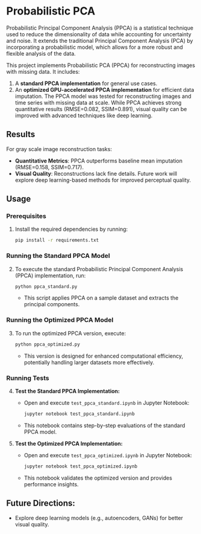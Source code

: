 # Probabilistic PCA

Probabilistic Principal Component Analysis (PPCA) is a statistical technique used to reduce the dimensionality of data while accounting for uncertainty and noise. It extends the traditional Principal Component Analysis (PCA) by incorporating a probabilistic model, which allows for a more robust and flexible analysis of the data.

This project implements Probabilistic PCA (PPCA) for reconstructing images with missing data. It includes:
1. A **standard PPCA implementation** for general use cases.
2. An **optimized GPU-accelerated PPCA implementation** for efficient data imputation.
The PPCA model was tested for reconstructing images and time series with missing data at scale. While PPCA achieves strong quantitative results (RMSE=0.082, SSIM=0.891), visual quality can be improved with advanced techniques like deep learning.

## Results
For gray scale image reconstruction tasks:
  - **Quantitative Metrics**: PPCA outperforms baseline mean imputation (RMSE=0.158, SSIM=0.717).
  - **Visual Quality**: Reconstructions lack fine details. Future work will explore deep learning-based methods for improved perceptual quality.


## Usage

### Prerequisites  
1. Install the required dependencies by running:  
   ```bash
   pip install -r requirements.txt
   ```

### Running the Standard PPCA Model  
2. To execute the standard Probabilistic Principal Component Analysis (PPCA) implementation, run:  
   ```bash
   python ppca_standard.py
   ```
   - This script applies PPCA on a sample dataset and extracts the principal components.

### Running the Optimized PPCA Model  
3. To run the optimized PPCA version, execute:  
   ```bash
   python ppca_optimized.py
   ```
   - This version is designed for enhanced computational efficiency, potentially handling larger datasets more effectively.

### Running Tests  
4. **Test the Standard PPCA Implementation:**  
   - Open and execute `test_ppca_standard.ipynb` in Jupyter Notebook:
     ```bash
     jupyter notebook test_ppca_standard.ipynb
     ```
   - This notebook contains step-by-step evaluations of the standard PPCA model.

5. **Test the Optimized PPCA Implementation:**  
   - Open and execute `test_ppca_optimized.ipynb` in Jupyter Notebook:
     ```bash
     jupyter notebook test_ppca_optimized.ipynb
     ```
   - This notebook validates the optimized version and provides performance insights.

## Future Directions:
- Explore deep learning models (e.g., autoencoders, GANs) for better visual quality.

